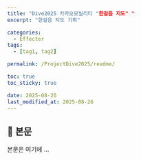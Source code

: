 ```yaml
---
title: "Dive2025 카카오모빌리티 "한걸음 지도" "
excerpt: "한걸음 지도 기획"

categories:
  - Effecter
tags:
  - [tag1, tag2]

permalink: /ProjectDive2025/readme/

toc: true
toc_sticky: true

date: 2025-08-26
last_modified_at: 2025-08-26
---
```


## 🦥 본문

본문은 여기에 ...
